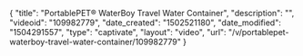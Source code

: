 {
    "title": "PortablePET&reg; WaterBoy Travel Water Container",
    "description": "",
    "videoid": "109982779",
    "date_created": "1502521180",
    "date_modified": "1504291557",
    "type": "captivate",
    "layout": "video",
    "url": "\/v\/portablepet-waterboy-travel-water-container\/109982779"
}